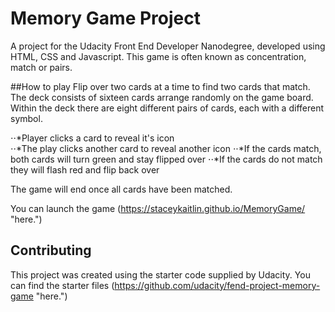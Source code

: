 # Memory Game Project
A project for the Udacity Front End Developer Nanodegree, developed using HTML, CSS and Javascript. This game is often known as concentration, match or pairs.

##How to play
Flip over two cards at a time to find two cards that match. The deck consists of sixteen cards arrange randomly on the game board. Within the deck there are eight different pairs of cards, each with a different symbol.

⋅⋅*Player clicks a card to reveal it's icon  
⋅⋅*The play clicks another card to reveal another icon
⋅⋅*If the cards match, both cards will turn green and stay flipped over
⋅⋅*If the cards do not match they will flash red and flip back over

The game will end once all cards have been matched.

You can launch the game (https://staceykaitlin.github.io/MemoryGame/ "here.")


## Contributing

This project was created using the starter code supplied by Udacity. You can find the starter files (https://github.com/udacity/fend-project-memory-game "here.")
